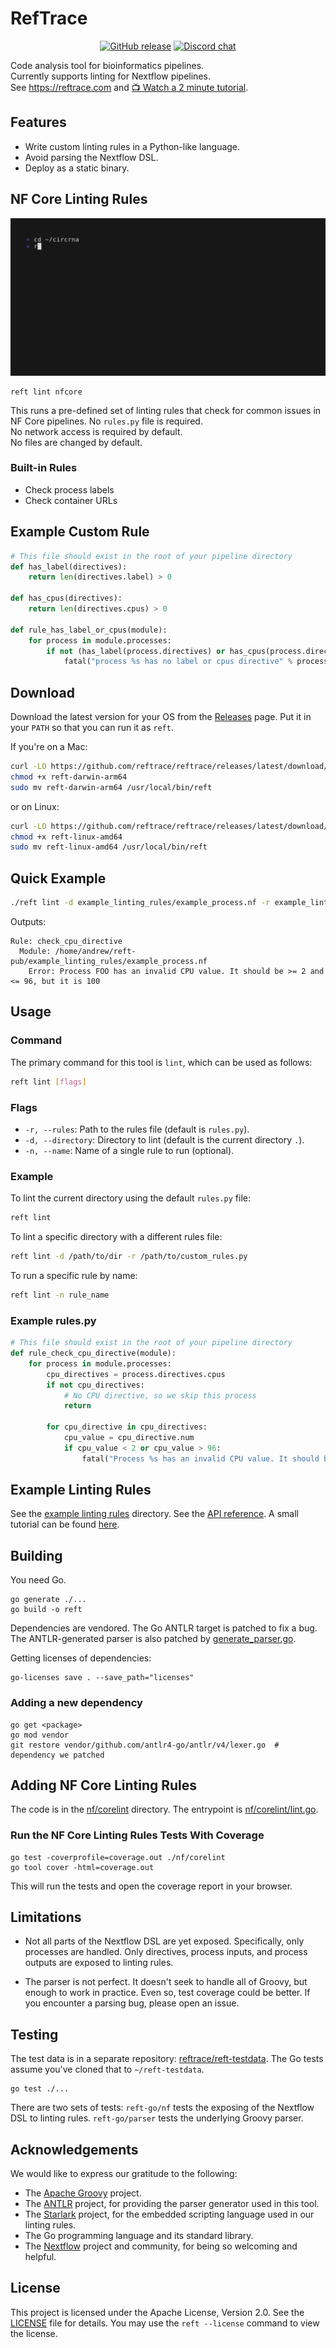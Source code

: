# RefTrace

<p align="center">
  <a href="https://github.com/reftrace/reftrace/releases"><img src="https://img.shields.io/github/release/reftrace/reftrace" alt="GitHub release"></a>
  <a href="https://discord.gg/kK7hVKXHQ3"><img src="https://img.shields.io/discord/1299076437571010580?color=blue" alt="Discord chat"></a>
</p>

Code analysis tool for bioinformatics pipelines.  
Currently supports linting for Nextflow pipelines.  
See https://reftrace.com and [📺 Watch a 2 minute tutorial](https://customer-rmcf6d3u09leya5y.cloudflarestream.com/eec7ef6db680b66733045242c9d1cb43/watch).

## Features

- Write custom linting rules in a Python-like language.
- Avoid parsing the Nextflow DSL.
- Deploy as a static binary.

## NF Core Linting Rules

![NF Core Linting Demo](demo/nfcore_lint.gif)

```
reft lint nfcore
```
This runs a pre-defined set of linting rules that check for common issues in NF Core pipelines.
No `rules.py` file is required.  
No network access is required by default.  
No files are changed by default.

### Built-in Rules

- Check process labels
- Check container URLs

## Example Custom Rule

```python
# This file should exist in the root of your pipeline directory
def has_label(directives):
    return len(directives.label) > 0

def has_cpus(directives):
    return len(directives.cpus) > 0

def rule_has_label_or_cpus(module):
    for process in module.processes:
        if not (has_label(process.directives) or has_cpus(process.directives)):
            fatal("process %s has no label or cpus directive" % process.name)
```

## Download

Download the latest version for your OS from the [Releases](https://github.com/reftrace/reftrace/releases) page. Put it in your `PATH` so that you can run it as `reft`.

If you're on a Mac:

```bash
curl -LO https://github.com/reftrace/reftrace/releases/latest/download/reft-darwin-arm64
chmod +x reft-darwin-arm64
sudo mv reft-darwin-arm64 /usr/local/bin/reft
```

or on Linux:

```bash
curl -LO https://github.com/reftrace/reftrace/releases/latest/download/reft-linux-amd64
chmod +x reft-linux-amd64
sudo mv reft-linux-amd64 /usr/local/bin/reft
```

## Quick Example

```bash
./reft lint -d example_linting_rules/example_process.nf -r example_linting_rules/min_max_cpus.py
```

Outputs:

```
Rule: check_cpu_directive
  Module: /home/andrew/reft-pub/example_linting_rules/example_process.nf
    Error: Process FOO has an invalid CPU value. It should be >= 2 and <= 96, but it is 100

``` 

## Usage

### Command

The primary command for this tool is `lint`, which can be used as follows:

```bash
reft lint [flags]
```

### Flags

- `-r, --rules`: Path to the rules file (default is `rules.py`).
- `-d, --directory`: Directory to lint (default is the current directory `.`).
- `-n, --name`: Name of a single rule to run (optional).

### Example

To lint the current directory using the default `rules.py` file:

```bash
reft lint
```

To lint a specific directory with a different rules file:

```bash
reft lint -d /path/to/dir -r /path/to/custom_rules.py
```

To run a specific rule by name:

```bash
reft lint -n rule_name
```

### Example rules.py

```python
# This file should exist in the root of your pipeline directory
def rule_check_cpu_directive(module):
    for process in module.processes:
        cpu_directives = process.directives.cpus
        if not cpu_directives:
            # No CPU directive, so we skip this process
            return
        
        for cpu_directive in cpu_directives:
            cpu_value = cpu_directive.num
            if cpu_value < 2 or cpu_value > 96:
                fatal("Process %s has an invalid CPU value. It should be >= 2 and <= 96, but it is %d" % (process.name, cpu_value))
```

## Example Linting Rules

See the [example linting rules](example_linting_rules) directory. See the [API reference](https://reftrace.com/reference/linting_api/). A small tutorial can be found [here](https://reftrace.com/guides/nextflow_linting_examples).  

## Building

You need Go.

```
go generate ./...
go build -o reft
```

Dependencies are vendored. The Go ANTLR target is patched to fix a bug. The ANTLR-generated parser is also patched by [generate_parser.go](cmd/generate_parser.go).

Getting licenses of dependencies:

```
go-licenses save . --save_path="licenses"
```

### Adding a new dependency

```
go get <package>
go mod vendor
git restore vendor/github.com/antlr4-go/antlr/v4/lexer.go  # dependency we patched
```

## Adding NF Core Linting Rules

The code is in the [nf/corelint](nf/corelint) directory. The entrypoint is [nf/corelint/lint.go](nf/corelint/lint.go).

### Run the NF Core Linting Rules Tests With Coverage

```
go test -coverprofile=coverage.out ./nf/corelint
go tool cover -html=coverage.out
```
This will run the tests and open the coverage report in your browser.

## Limitations

- Not all parts of the Nextflow DSL are yet exposed. Specifically, only processes are handled. Only directives, process inputs, and process outputs are exposed to linting rules.

- The parser is not perfect. It doesn't seek to handle all of Groovy, but enough to work in practice. Even so, test coverage could be better. If you encounter a
parsing bug, please open an issue.

## Testing

The test data is in a separate repository: [reftrace/reft-testdata](https://github.com/reftrace/reft-testdata).
The Go tests assume you've cloned that to `~/reft-testdata`.

```
go test ./...
```

There are two sets of tests: `reft-go/nf` tests the exposing of the Nextflow DSL to linting rules. `reft-go/parser` tests the underlying Groovy parser.

## Acknowledgements

We would like to express our gratitude to the following:

- The [Apache Groovy](https://groovy-lang.org/) project.
- The [ANTLR](https://www.antlr.org/) project, for providing the parser generator used in this tool.
- The [Starlark](https://github.com/google/starlark-go) project, for the embedded scripting language used in our linting rules.
- The Go programming language and its standard library.
- The [Nextflow](https://www.nextflow.io/) project and community, for being so welcoming and helpful.

## License

This project is licensed under the Apache License, Version 2.0. See the [LICENSE](LICENSE) file for details. You may use the `reft --license` command to view the license.

